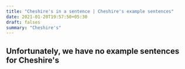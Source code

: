 ```yaml
---
title: "Cheshire's in a sentence | Cheshire's example sentences"
date: 2021-01-20T19:57:50+05:30
draft: falses
summary: "Cheshire's"
---
```

## Unfortunately, we have no example sentences for Cheshire's                 
